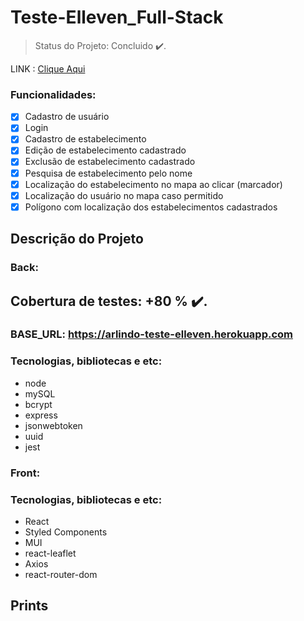 # Teste-Elleven_Full-Stack

> Status do Projeto: Concluido :heavy_check_mark:.

LINK : [Clique Aqui](https://arlindo-teste-elleven.surge.sh/)

### Funcionalidades:

- [x] Cadastro de usuário
- [x] Login
- [x] Cadastro de estabelecimento
- [x] Edição de estabelecimento cadastrado
- [x] Exclusão de estabelecimento cadastrado
- [x] Pesquisa de estabelecimento pelo nome
- [x] Localização do estabelecimento no mapa ao clicar (marcador)
- [x] Localização do usuário no mapa caso permitido 
- [x] Polígono com localização dos estabelecimentos cadastrados

## Descrição do Projeto
<p></p>

### Back:
## Cobertura de testes: +80 % :heavy_check_mark:.

### BASE_URL: https://arlindo-teste-elleven.herokuapp.com

### Tecnologias, bibliotecas e etc:

- node
- mySQL
- bcrypt
- express
- jsonwebtoken
- uuid
- jest

### Front:

### Tecnologias, bibliotecas e etc:

- React
- Styled Components
- MUI
- react-leaflet
- Axios
- react-router-dom

## Prints
